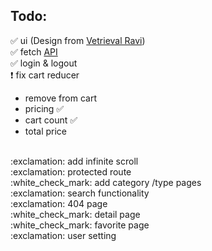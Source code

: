 ## Todo:

:white_check_mark: ui (Design from <a href='https://www.youtube.com/watch?v=CjGEuLgt4nw'>Vetrieval Ravi</a>)
<br>
:white_check_mark: fetch <a href='https://spoonacular.com/food-api/docs'>API</a>
<br>
:white_check_mark: login & logout
<br>
:exclamation: fix cart reducer
<br> 
- remove from cart
- pricing :white_check_mark:
- cart count :white_check_mark:
- total price
<br>
:exclamation: add infinite scroll
<br>
:exclamation: protected route
<br>
:white_check_mark: add category /type pages
<br>
:exclamation: search functionality
<br>
:exclamation: 404 page
<br>
:white_check_mark: detail page
<br>
:white_check_mark: favorite page
<br>
:exclamation: user setting


